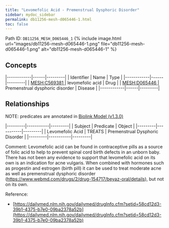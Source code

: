 ```yaml
---
title: "Levomefolic Acid - Premenstrual Dysphoric Disorder"
sidebar: mydoc_sidebar
permalink: db11256-mesh-d065446-1.html
toc: false 
---
```



Path ID: `DB11256_MESH_D065446_1`
{% include image.html url="images/db11256-mesh-d065446-1.png" file="db11256-mesh-d065446-1.png" alt="db11256-mesh-d065446-1" %}

## Concepts

|------------|------|---------|
| Identifier | Name | Type    |
|------------|------|---------|
| <a href="https://identifiers.org/MESH:C569381">MESH:C569381 </a> | levomefolic acid | Drug |
| <a href="https://identifiers.org/MESH:D065446">MESH:D065446 </a> | Premenstrual dysphoric disorder | Disease |
|------------|------|---------|

## Relationships


NOTE: predicates are annotated in <a href="https://github.com/biolink/biolink-model/releases/tag/v1.3.0">Biolink Model (v1.3.0)</a>

|---------|-----------|---------|
| Subject | Predicate | Object  |
|---------|-----------|---------|
| Levomefolic Acid | TREATS | Premenstrual Dysphoric Disorder |
|---------|-----------|---------|

Comment: Levomefolic acid can be found in contraceptive pills as a source of folic acid to help to prevent spinal cord birth defects in an unborn baby. There has not been any evidence to support that levomefolic acid on its own is an indication for acne vulgaris. When combined with hormones such as progestin and estrogen (birth pill) it can be used to treat moderate acne as well as premenstrual dysphoric disorder (https://www.webmd.com/drugs/2/drug-154717/beyaz-oral/details), but not on its own.

Reference: 
  - [https://dailymed.nlm.nih.gov/dailymed/drugInfo.cfm?setid=58cd12d3-39b1-4375-b7e0-09ba2378a52b](https://dailymed.nlm.nih.gov/dailymed/drugInfo.cfm?setid=58cd12d3-39b1-4375-b7e0-09ba2378a52b)
